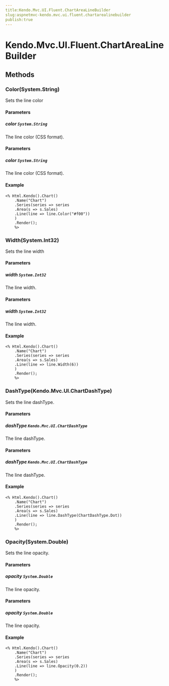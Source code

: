 ```yaml
---
title:Kendo.Mvc.UI.Fluent.ChartAreaLineBuilder
slug:aspnetmvc-kendo.mvc.ui.fluent.chartarealinebuilder
publish:true
---
```


# Kendo.Mvc.UI.Fluent.ChartAreaLineBuilder

## Methods

### Color(System.String)
Sets the line color

#### Parameters

##### color `System.String`
The line color (CSS format).

#### Parameters

##### color `System.String`
The line color (CSS format).

#### Example
    <% Html.Kendo().Chart()
        .Name("Chart")
        .Series(series => series
        .Area(s => s.Sales)
        .Line(line => line.Color("#f00"))
        )
        .Render();
        %>

### Width(System.Int32)
Sets the line width

#### Parameters

##### width `System.Int32`
The line width.

#### Parameters

##### width `System.Int32`
The line width.

#### Example
    <% Html.Kendo().Chart()
        .Name("Chart")
        .Series(series => series
        .Area(s => s.Sales)
        .Line(line => line.Width(6))
        )
        .Render();
        %>

### DashType(Kendo.Mvc.UI.ChartDashType)
Sets the line dashType.

#### Parameters

##### dashType `Kendo.Mvc.UI.ChartDashType`
The line dashType.

#### Parameters

##### dashType `Kendo.Mvc.UI.ChartDashType`
The line dashType.

#### Example
    <% Html.Kendo().Chart()
        .Name("Chart")
        .Series(series => series
        .Area(s => s.Sales)
        .Line(line => line.DashType(ChartDashType.Dot))
        )
        .Render();
        %>

### Opacity(System.Double)
Sets the line opacity.

#### Parameters

##### opacity `System.Double`
The line opacity.

#### Parameters

##### opacity `System.Double`
The line opacity.

#### Example
    <% Html.Kendo().Chart()
        .Name("Chart")
        .Series(series => series
        .Area(s => s.Sales)
        .Line(line => line.Opacity(0.2))
        )
        .Render();
        %>